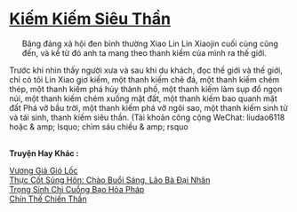 <a href="https://truyentiki.com/kiem-kiem-sieu-than.33498/" title="Kiếm Kiếm Siêu Thần"><h1>Kiếm Kiếm Siêu Thần</h1></a><div style="display:table"><img align="right" style="float: left; padding: 10px;" src="https://truyentiki.com/images/story/200x260/33498.jpg" alt="">Băng đảng xã hội đen bình thường Xiao Lin Lin Xiaojin cuối cùng cũng đến, và kể từ đó anh ta mang theo thanh kiếm của mình ra thế giới. <p></p> Trước khi nhìn thấy người xưa và sau khi du khách, đọc thế giới và thế giới, chỉ có tôi Lin Xiao giơ kiếm, một thanh kiếm chẻ đá, một thanh kiếm chém thép, một thanh kiếm phá hủy thành phố, một thanh kiếm làm sụp đổ ngọn núi, một thanh kiếm chém xuống mặt đất, một thanh kiếm bao quanh mặt đất Phá vỡ bầu trời, một thanh kiếm phá vỡ ngôi sao, một thanh kiếm sinh tử và tái sinh, thanh kiếm siêu thần. (Tài khoản công cộng WeChat: liudao6118 hoặc & amp; lsquo; chìm sáu chiều & amp; rsquo</div><p><br><b>Truyện Hay Khác :</b></p><a href="https://truyentiki.com/vuong-gia-gio-loc.33497/" alt="Vương Giả Gió Lốc">Vương Giả Gió Lốc</a><br/><a href="https://github.com/nownovels/top500/tree/master/truyenhay/33581/" alt="Thực Cốt Sủng Hôn: Chào Buổi Sáng, Lão Bà Đại Nhân">Thực Cốt Sủng Hôn: Chào Buổi Sáng, Lão Bà Đại Nhân</a><br/><a href="https://github.com/nownovels/top500/tree/master/truyenhay/33866/" alt="Trọng Sinh Chi Cuồng Bạo Hỏa Pháp">Trọng Sinh Chi Cuồng Bạo Hỏa Pháp</a><br/><a href="https://github.com/nownovels/top500/tree/master/truyenhay/33890/" alt="Chín Thế Chiến Thần">Chín Thế Chiến Thần</a><br/>
